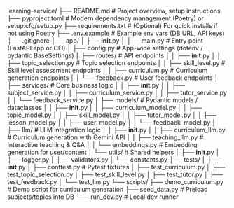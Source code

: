 learning-service/
├── README.md                  # Project overview, setup instructions
├── pyproject.toml             # Modern dependency management (Poetry) or setup.cfg/setup.py
├── requirements.txt           # (Optional) For quick installs if not using Poetry
├── .env.example               # Example env vars (DB URL, API keys)
├── .gitignore
├── app/
│   ├── __init__.py
│   ├── main.py                # Entry point (FastAPI app or CLI)
│   ├── config.py              # App-wide settings (dotenv / pydantic BaseSettings)
│   ├── routes/                # API endpoints
│   │   ├── __init__.py
│   │   ├── topic_selection.py # Topic selection endpoints
│   │   ├── skill_level.py     # Skill level assessment endpoints
│   │   ├── curriculum.py      # Curriculum generation endpoints
│   │   └── feedback.py        # User feedback endpoints
│   ├── services/              # Core business logic
│   │   ├── __init__.py
│   │   ├── subject_service.py
│   │   ├── curriculum_service.py
│   │   ├── tutor_service.py
│   │   └── feedback_service.py
│   ├── models/                # Pydantic models / dataclasses
│   │   ├── __init__.py
│   │   ├── curriculum_model.py
│   │   ├── topic_model.py
│   │   ├── skill_model.py
│   │   ├── tutor_model.py
│   │   ├── lesson_model.py
│   │   ├── user_model.py
│   │   └── feedback_model.py
│   ├── llm/                   # LLM integration logic
│   │   ├── __init__.py
│   │   ├── curriculum_llm.py  # Curriculum generation with Gemini API
│   │   ├── teaching_llm.py    # Interactive teaching & Q&A
│   │   └── embeddings.py      # Embedding generation for user/content
│   └── utils/                 # Shared helpers
│       ├── __init__.py
│       ├── logger.py
│       ├── validators.py
│       └── constants.py
├── tests/
│   ├── __init__.py
│   ├── conftest.py            # Pytest fixtures
│   ├── test_curriculum.py
│   ├── test_topic_selection.py
│   ├── test_skill_level.py
│   ├── test_tutor.py
│   ├── test_feedback.py
│   └── test_llm.py
└── scripts/
    ├── demo_curriculum.py     # Demo script for curriculum generation
    ├── seed_data.py           # Preload subjects/topics into DB
    └── run_dev.py             # Local dev runner